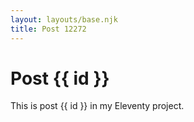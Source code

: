 ```yaml
---
layout: layouts/base.njk
title: Post 12272
---
```


# Post {{ id }}

This is post {{ id }} in my Eleventy project.
